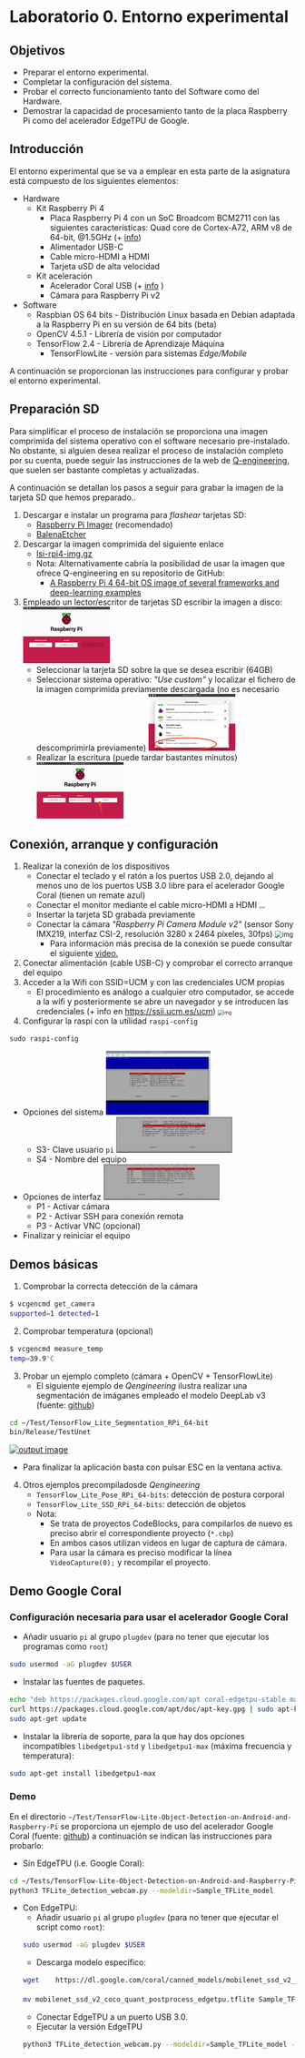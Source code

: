 # Laboratorio 0. Entorno experimental

## Objetivos

* Preparar el entorno experimental.
* Completar la configuración del sistema.
* Probar el correcto funcionamiento tanto del Software como del Hardware.
* Demostrar la capacidad de procesamiento tanto de la placa Raspberry Pi como del acelerador EdgeTPU de Google.

## Introducción

El entorno experimental que se va a emplear en esta parte de la asignatura está compuesto de los siguientes elementos:

* Hardware
  * Kit Raspberry Pi 4
    * Placa Raspberry Pi 4 con un SoC Broadcom BCM2711 con las siguientes características: Quad core de Cortex-A72, ARM v8 de 64-bit, @1.5GHz (+ [info](https://www.raspberrypi.org/products/raspberry-pi-4-model-b/specifications/)) 
    * Alimentador USB-C
    * Cable micro-HDMI a HDMI
    * Tarjeta uSD de alta velocidad
  * Kit aceleración
    * Acelerador Coral USB (+ [info](https://coral.ai/products/accelerator/) )
    * Cámara para Raspberry Pi v2
* Software
  * Raspbian OS 64 bits - Distribución Linux basada en Debian adaptada a la Raspberry Pi en su versión de 64 bits (beta)
  * OpenCV 4.5.1 - Librería de visión por computador
  * TensorFlow 2.4 - Librería de Aprendizaje Máquina
    * TensorFlowLite - versión para sistemas *Edge/Mobile*

A continuación se proporcionan las instrucciones para configurar y probar el entorno experimental.

## Preparación SD

Para simplificar el proceso de instalación se proporciona una imagen comprimida del sistema operativo con el software necesario pre-instalado. No obstante, si alguien desea realizar el proceso de instalación completo por su cuenta, puede seguir las instrucciones de la web de [Q-engineering](https://qengineering.eu), que suelen ser bastante completas y actualizadas.

A continuación se detallan los pasos a seguir para grabar la imagen de la tarjeta SD que hemos preparado..

1. Descargar e instalar un programa para *flashear* tarjetas SD:
   * [Raspberry Pi Imager](https://www.raspberrypi.org/software/) (recomendado)
   * [BalenaEtcher](https://www.balena.io/etcher/)
2. Descargar la imagen comprimida del siguiente enlace
   * [lsi-rpi4-img.gz](https://drive.google.com/file/d/1Vw_eOVQ2Qp27sQwxeMgkWiMxlPyKcEN1/view?usp=sharing)
   * Nota: Alternativamente cabría la posibilidad de usar la imagen que ofrece Q-engineering en su repositorio de GitHub:
     * [A Raspberry Pi 4 64-bit OS image of several frameworks and deep-learning examples](https://github.com/Qengineering/RPi-image)
3. Empleado un lector/escritor de tarjetas SD escribir la imagen a disco:
   <img src="image-20210412232727709.png" alt="image-20210412232727709" style="zoom:15%;" />
   * Seleccionar la tarjeta SD sobre la que se desea escribir (64GB)
   * Seleccionar sistema operativo: *"Use custom"* y localizar el fichero de la imagen comprimida previamente descargada (no es necesario descomprimirla previamente)
     <img src="image-20210412233000832.png" alt="image-20210412233000832" style="zoom:15%;" />
   * Realizar la escritura (puede tardar bastantes minutos)
     <img src="image-20210412233636340.png" alt="image-20210412233636340" style="zoom:15%;" />

## Conexión, arranque y configuración

1. Realizar la conexión de los dispositivos
   * Conectar el teclado y el ratón a los puertos USB 2.0, dejando al menos uno de los puertos USB 3.0 libre para el acelerador Google Coral (tienen un remate azul)
   * Conectar el monitor mediante el cable micro-HDMI a HDMI
     <img src="https://img.pccomponentes.com/articles/22/221646/k1481-1.jpg" alt="img" style="zoom:25%;" />
   * Insertar la tarjeta SD grabada previamente
   * Conectar la cámara *"Raspberry Pi Camera Module v2"* (sensor Sony IMX219, interfaz CSI-2, resolución 3280 x 2464 píxeles, 30fps)
     <img src="https://www.raspberrypi.org/homepage-9df4b/static/1253242e1a7766dbc0af51edcf1a43a1/ae23f/ccfc5f9d175e980d1ec193d73797ef95a926ff7b_pi-camera-attached-1-1390x1080.jpg" alt="img" style="zoom:80%;" />
     * Para información más precisa de la conexión se puede consultar el siguiente [video.](https://youtu.be/tub4zexVkqE)
2. Conectar alimentación (cable USB-C) y comprobar el correcto arranque del equipo
3. Acceder a la Wifi con SSID=UCM y con las credenciales UCM propias
   * El procedimiento es análogo a cualquier otro computador, se accede a la wifi y posteriormente se abre un navegador y  se introducen las credenciales (+ info en https://ssii.ucm.es/ucm)
     <img src="https://ssii.ucm.es/data/cont/media/www/pag-6768/caratula%20UCM%20g.jpg" alt="img" style="zoom:60%;" />
4. Configurar la raspi con la utilidad `raspi-config`
```
sudo raspi-config
```
   * Opciones del sistema
     <img src="image-20210413000234657.png" alt="image-20210413000234657" style="zoom:18%;" />
     * S3- Clave usuario `pi`
       <img src="image-20210413000356479.png" alt="image-20210413000356479" style="zoom:20%;" />
     * S4 - Nombre del equipo
   * Opciones de interfaz
     <img src="image-20210413001135185.png" alt="image-20210413001135185" style="zoom:20%;" />
     * P1 - Activar cámara
     * P2 - Activar SSH para conexión remota
     * P3 - Activar VNC (opcional)
   * Finalizar y reiniciar el equipo

## Demos básicas

1. Comprobar la correcta detección de la cámara
```bash
$ vcgencmd get_camera
supported=1 detected=1
```
2. Comprobar temperatura (opcional)
```bash
$ vcgencmd measure_temp
temp=39.9'C
```
3. Probar un ejemplo completo (cámara + OpenCV + TensorFlowLite)
   * El siguiente ejemplo de *Qengineering* ilustra realizar una segmentación de imáganes empleado el modelo DeepLab v3 (fuente: [github](https://github.com/Qengineering/TensorFlow_Lite_Segmentation_RPi_64-bit))
```bash
cd ~/Test/TensorFlow_Lite_Segmentation_RPi_64-bit
bin/Release/TestUnet
```
[![output image](https://camo.githubusercontent.com/25f64d9aa42084c3b9d766e5d883452cc8b652286b5a0b50bd1437c6b68156b3/68747470733a2f2f71656e67696e656572696e672e65752f696d616765732f556e65745f36342e6a7067)](https://camo.githubusercontent.com/25f64d9aa42084c3b9d766e5d883452cc8b652286b5a0b50bd1437c6b68156b3/68747470733a2f2f71656e67696e656572696e672e65752f696d616765732f556e65745f36342e6a7067)

   * Para finalizar la aplicación basta con pulsar ESC en la ventana activa.
4. Otros ejemplos precompiladosde *Qengineering* 
   * `TensorFlow_Lite_Pose_RPi_64-bits`: detección de postura corporal
   * `TensorFlow_Lite_SSD_RPi_64-bits`: detección de objetos
   * Nota:
     * Se trata de proyectos CodeBlocks, para compilarlos de nuevo es preciso abrir el correspondiente proyecto (`*.cbp`)
     * En ambos casos utilizan videos en lugar de captura de cámara.
     * Para usar la cámara es preciso modificar la línea `VideoCapture(0);` y recompilar el proyecto.

## Demo Google Coral

### Configuración necesaria para usar el acelerador Google Coral
* Añadir usuario `pi` al grupo `plugdev` (para no tener que ejecutar los programas como `root`)
```bash
sudo usermod -aG plugdev $USER
```
* Instalar las fuentes de paquetes.
```bash
echo "deb https://packages.cloud.google.com/apt coral-edgetpu-stable main" | sudo tee /etc/apt/sources.list.d/coral-edgetpu.list
curl https://packages.cloud.google.com/apt/doc/apt-key.gpg | sudo apt-key add -
sudo apt-get update
```
* Instalar la librería de soporte, para la que hay dos opciones incompatibles `libedgetpu1-std` y `libedgetpu1-max` (máxima frecuencia y temperatura):
```bash
sudo apt-get install libedgetpu1-max
```
### Demo
En el directorio `~/Test/TensorFlow-Lite-Object-Detection-on-Android-and-Raspberry-Pi` se proporciona un ejemplo de uso del acelerador Google Coral (fuente: [github](https://github.com/EdjeElectronics/TensorFlow-Lite-Object-Detection-on-Android-and-Raspberry-Pi/blob/master/Raspberry_Pi_Guide.md)) a continuación se indican las instrucciones para probarlo:
* Sín EdgeTPU (i.e. Google Coral):
```bash
cd ~/Tests/TensorFlow-Lite-Object-Detection-on-Android-and-Raspberry-Pi
python3 TFLite_detection_webcam.py --modeldir=Sample_TFLite_model
```
* Con EdgeTPU:
   * Añadir usuario `pi` al grupo `plugdev` (para no tener que ejecutar el script como `root`):
   ```bash
   sudo usermod -aG plugdev $USER
   ```
     * Descarga modelo específico:
   ```bash
   wget    https://dl.google.com/coral/canned_models/mobilenet_ssd_v2_coco_quant_postprocess_edgetpu.tflite         

   mv mobilenet_ssd_v2_coco_quant_postprocess_edgetpu.tflite Sample_TFLite_model/edgetpu.tflite
   ```
   * Conectar EdgeTPU a un puerto USB 3.0.
   * Ejecutar la versión EdgeTPU
   ```bash
   python3 TFLite_detection_webcam.py --modeldir=Sample_TFLite_model --   edgetpu
   ```
